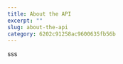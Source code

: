 ```yaml
---
title: About the API
excerpt: ""
slug: about-the-api
category: 6202c91258ac9600635fb56b
---
```


sss